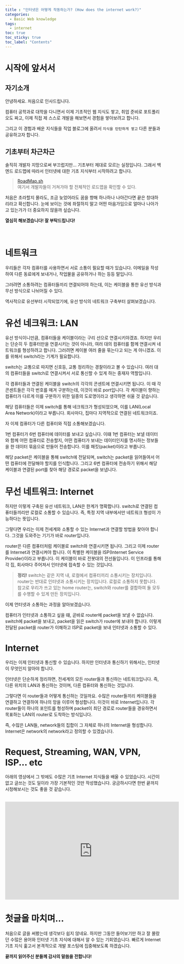 ```yaml
---
title : "인터넷은 어떻게 작동하는가? (How does the internet work?)"
categories:
  - Basic Web knowledge
tags:
  - internet
toc: true
toc_sticky: true
toc_label: "Contents"
---
```






# 시작에 앞서서

## 자기소개

안녕하세요. 처음으로 인사드립니다.

컴퓨터 공학과로 대학을 다니면서 이제 기초적인 웹 지식도 쌓고, 취업 준비로 포트폴리오도 짜고, 이제 직접 제 스스로 개발을 해보면서 경험을 쌓아보려고 합니다.

그리고 이 경험과 배운 지식들을 직업 블로그에 올려서 `지식을 탄탄하게 쌓고` 다른 분들과 공유하고자 합니다.

## 기초부터 차근차근

솔직히 개발자 지망으로써 부끄럽지만... 기초부터 제대로 모르는 실정입니다. 그래서 백엔드 로드맵에 따라서 인터넷에 대한 기초 지식부터 시작하려고 합니다.

> [RoadMap.sh](https://roadmap.sh/backend) <br/>
> 여기서 개발자들이 거쳐가야 할 전체적인 로드맵을 확인할 수 있다.

처음은 초라할지 몰라도, 조금 늦었어라도 꿈을 향해 하나하나 나아간다면 끝은 창대하리라고 확신합니다. 눈에 보이는 것에 좌절하지 말고 어떤 마음가임으로 얼마나 나아가고 있는가가 더 중요하지 않을까 싶습니다.

**열심히 해보겠습니다! 잘 부탁드립니다!**
<br/><br/><br/>



# 네트워크

우리들은 각자 컴퓨터를 사용하면서 서로 소통이 필요할 때가 있습니다. 이메일을 작성하여 다른 동료에게 보내거나, 작업물을 공유하거나 하는 등등 말입니다.

그러려면 소통하려는 컴퓨터들끼리 연결되어야 하는데, 이는 케이블을 통한 유선 방식과 무선 방식으로 나뉘어질 수 있다.

역사적으로 유선부터 시작되었기에, 유선 방식의 네트워크 구축부터 살펴보겠습니다. 


# 유선 네크워크: LAN

유선 방식이니만큼, 컴퓨터들을 케이블이라는 구리 선으로 연결시키야겠죠. 하지만 우리는 단순히 두 컴퓨터만을 연결시키는 것이 아니라, 여러 대의 컴퓨터를 함께 연결시켜 네트워크를 형성하려고 합니다. 그러려면 케이블 여러 줄을 묶는다고 되는 게 아니겠죠. 이를 위해서 switch라는 기계가 필요합니다.

switch는 교통으로 따지면 신호등, 교통 정리하는 경찰이라고 볼 수 있습니다. 여러 대의 컴퓨터들을 switch로 연결시켜서 서로 통신할 수 있게 하는 중재자 역할입니다.

각 켬퓨터들과 연결된 케이블을 switch의 각각의 콘센트에 연결시키면 됩니다. 이 때 각 콘센트들은 각각 번호를 매겨 구분하는데, 이것이 바로 port입니다. 각 케이블이 향하는 컴퓨터가 다르게 이를 구분하기 위한 일종의 도로명이라고 생각하면 쉬울 것 같습니다.

해당 컴퓨터들은 이제 switch를 통해 네크워크가 형성되었으며, 이를 LAN(Local Area Network)이라고 부릅니다. 회사마다, 집마다 지역적으로 연결된 네트워크이죠.

자 이제 컴퓨터가 다른 컴퓨터와 직접 소통해보겠습니다.

1번 컴퓨터가 6번 컴퓨터에 데이터를 보내고 싶습니다. 이떄 1번 컴퓨터는 보낼 데이터와 함께 어떤 컴퓨터로 전송할지, 어떤 컴퓨터가 보내는 데이터인지를 명시하는 정보들을 한 데이터 묶음으로 만들어 전송합니다. 이를 패킷(packet)이라고 부릅니다.

해당 packet은 케이블을 통해 switch에 전달되며, switch는 packet을 읽어들여서 어떤 컴퓨터에 전달해야 할지를 인식합니다. 그리고 6번 컴퓨터에 전송하기 위해서 해당 케이블과 연결된 port를 찾아 해당 경로로 packet을 보냅니다.


# 무선 네트워크: Internet

하지만 이렇게 구축된 유선 네트워크, LAN은 한계가 명확합니다. switch로 연결된 컴퓨터들끼리만 로컬로 소통할 수 있습니다. 즉, 특정 지역 내부에서만 네트워크 형성이 가능하다는 뜻입니다.

그렇다면 우리는 이제 전세계와 소통할 수 있는 Internet과 연결할 방법을 찾아야 합니다. 그것을 도와주는 기기가 바로 router입니다.

router은 다른 컴퓨터처럼 케이블로 switch와 연결시키면 됩니다. 그리고 이제 router를 Internet과 연결시켜야 합니다. 이 특별한 케이블을 ISP(Internet Service Provider)이라고 부릅니다. 이 케이블이 바로 전봇대의 전선들입니다. 이 인프라를 통해 각 집, 회사마다 주어져서 인터넷에 접속할 수 있는 것입니다.


>**정리!**
>switch는 같은 지역 내, 로컬에서 컴퓨터끼리 소통시키는 장치입니다.
>router는 반대로 인터넷과 소통시키는 장치입니다. 로컬로 소통하지 못합니다.
>참고로 우리가 쓰고 있는 home router는, switch와 router를 결합하여 둘 모두를 수행할 수 있게 만든 장치입니다.

이제 언터넷과 소통하는 과정을 알아보겠습니다.

컴퓨터가 인터넷과 소통하고 싶을 떄, 곧바로 router에 packet을 보낼 수 없습니다. switch에 packet을 보내고, packet을 읽은 switch가 router에 보내야 합니다. 이렇게 전달된 packet을 router가 이해하고 ISP로 packet을 보내 인터넷과 소통할 수 있다.


# Internet

우리는 이제 인터넷과 통신할 수 있습니다. 하지만 인터넷과 통신하기 위해서는, 인터넷이 무엇인지 알아야 합니다.

인터넷은 단순하게 정리하면, 전세계의 모든 router들과 통신하는 네트워크입니다. 즉, 다른 위치의 LAN과 통신하는 것이며, 다른 컴퓨터와 통신하는 것입니다.

그렇다면 이 router들과 어떻게 통신하는 것일까요. 수많은 router들끼리 케이블들을 연결하고 연결하여 하나의 망을 이루어 형성합니다. 이것이 바로 Internet입니다. 각 router들이 하나의 포인트를 형성하며 packet이 최단 경로로 router들을 경유하면서 목표하는 LAN의 router로 도착하는 방식입니다.


즉, 수많은 LAN들, network들의 집합이 그 자체로 하나의 Internet을 형성합니다. Internet은 network의 network라고 정의할 수 있겠습니다. 


# Request, Streaming, WAN, VPN, ISP... etc

아래의 영상에서 그 밖에도 수많은 기초 Internet 지식들을 배울 수 있었습니다. 시간이 없고 글쓰는 것도 일이라 가장 기본적인 것만 작성했습니다. 궁금하시다면 한번 끝까지 시청해보시는 것도 좋을 것 같습니다.

<br/>
<iframe width="560" height="315" src="https://www.youtube.com/embed/zN8YNNHcaZc" title="YouTube video player" frameborder="0" allow="accelerometer; autoplay; clipboard-write; encrypted-media; gyroscope; picture-in-picture" allowfullscreen></iframe>
<br/>

# 첫글을 마치며...

처음으로 글을 써봤는데 생각보다 쉽지 않네요. 하지만 그동안 들어보기만 하고 잘 몰랐던 수많은 용어와 인터넷 기초 지식에 대해서 알 수 있는 기회였습니다. 빠르게 Internet 기초 지식 훑고서 본격적으로 개발 포스팅에 집중해보도록 하겠습니다.

**끝까지 읽어주신 분들께 감사의 말씀을 전합니다!**